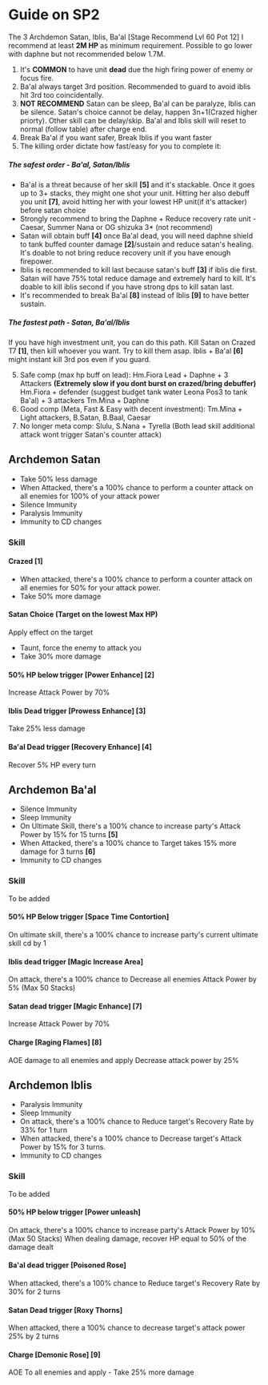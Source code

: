 # Guide on SP2
The 3 Archdemon Satan, Iblis, Ba'al
[Stage Recommend Lvl 60 Pot 12]
I recommend at least **2M HP** as minimum requirement. Possible to go lower with daphne but not recommended below 1.7M. 
1. It's **COMMON** to have unit **dead** due the high firing power of enemy or focus fire. 
2. Ba'al always target 3rd position. Recommended to guard to avoid iblis hit 3rd too coincidentally.
3. **NOT RECOMMEND**  Satan can be sleep, Ba'al can be paralyze, Iblis can be silence. Satan's choice cannot be delay, happen 3n+1(Crazed higher priorty). Other skill can be delay/skip. Ba'al and Iblis skill will reset to normal (follow table) after charge end. 
4. Break Ba'al if you want safer, Break Iblis if you want faster
5. The killing order dictate how fast/easy for you to complete it: 
 
##### The safest order - Ba'al, Satan/Iblis 
- Ba'al is a threat because of her skill **[5]** and it's stackable. Once it goes up to 3+ stacks, they might one shot your unit. Hitting her also debuff you unit **[7]**, avoid hitting her with your lowest HP unit(if it's attacker) before satan choice 
- Strongly recommend to bring the Daphne + Reduce recovery rate unit - Caesar, Summer Nana or OG shizuka 3* (not recommend)
- Satan will obtain buff **[4]** once Ba'al dead, you will need daphne shield to tank buffed counter damage **[2]**/sustain and reduce satan's healing. It's doable to not bring reduce recovery unit if you have enough firepower.
- Iblis is recommended to kill last because satan's buff **[3]** if iblis die first. Satan will have 75% total reduce damage and extremely hard to kill. It's doable to kill iblis second if you have strong dps to kill satan last.
- It's recommended to break Ba'al **[8]** instead of Iblis **[9]** to have better sustain.

##### The fastest path - Satan, Ba'al/Iblis
If you have high investment unit, you can do this path. Kill Satan on Crazed T7 **[1]**, then kill whoever you want. Try to kill them asap. Iblis + Ba'al **[6]** might instant kill 3rd pos even if you guard.

5. Safe comp (max hp buff on lead): 
Hm.Fiora Lead + Daphne + 3 Attackers 
**(Extremely slow if you dont burst on crazed/bring debuffer)**
Hm.Fiora + defender (suggest budget tank water Leona Pos3 to tank Ba'al) + 3 attackers
Tm.Mina + Daphne
6. Good comp (Meta, Fast & Easy with decent investment):
Tm.Mina + Light attackers, B.Satan, B.Baal, Caesar
7. No longer meta comp: 
Slulu, S.Nana + Tyrella (Both lead skill additional attack wont trigger Satan's counter attack)

## Archdemon Satan
- Take 50% less damage
- When Attacked, there's a 100% chance to perform a counter attack on all enemies for 100% of your attack power
- Silence Immunity
- Paralysis Immunity
- Immunity to CD changes

### Skill
#### Crazed [1]
- When attacked, there's a 100% chance to perform a counter attack on all enemies for 50% for your attack power.
- Take 50% more damage

#### Satan Choice (Target on the lowest Max HP)
Apply effect on the target
- Taunt, force the enemy to attack you
- Take 30% more damage

#### 50% HP below trigger [Power Enhance] [2]
Increase Attack Power by 70%

#### Iblis Dead trigger [Prowess Enhance] [3]
Take 25% less damage

#### Ba'al Dead trigger [Recovery Enhance] [4]
Recover 5% HP every turn

## Archdemon Ba'al
- Silence Immunity
- Sleep Immunity
- On Ultimate Skill, there's a 100% chance to increase party's Attack Power by 15% for 15 turns **[5]**
- When Attacked, there's a 100% chance to Target takes 15% more damage for 3 turns **[6]**
- Immunity to CD changes

### Skill
To be added

#### 50% HP Below trigger [Space Time Contortion]
On ultimate skill, there's a 100% chance to increase party's current ultimate skill cd by 1

#### Iblis dead trigger [Magic Increase Area]
On attack, there's a 100% chance to Decrease all enemies Attack Power by 5% (Max 50 Stacks)
#### Satan dead trigger [Magic Enhance] [7]
Increase Attack Power by 70%

#### Charge [Raging Flames] [8]
AOE damage to all enemies and apply Decrease attack power by 25% 

## Archdemon Iblis
- Paralysis Immunity
- Sleep Immunity
- On attack, there's a 100% chance to Reduce target's Recovery Rate by 33% for 1 turn
- When attacked, there's a 100% chance to Decrease target's Attack Power by 15% for 3 turns.
- Immunity to CD changes

### Skill
To be added

#### 50% HP below trigger [Power unleash]
On attack, there's a 100% chance to increase party's Attack Power by 10%(Max 50 Stacks)
When dealing damage, recover HP equal to 50% of the damage dealt

#### Ba'al dead trigger [Poisoned Rose]
When attacked, there's a 100% chance to Reduce target's Recovery Rate by 30% for 2 turns

#### Satan Dead trigger [Roxy Thorns]
When attacked, there a 100% chance to decrease target's attack power 25% by 2 turns

#### Charge [Demonic Rose] [9]
AOE To all enemies and apply - Take 25% more damage
